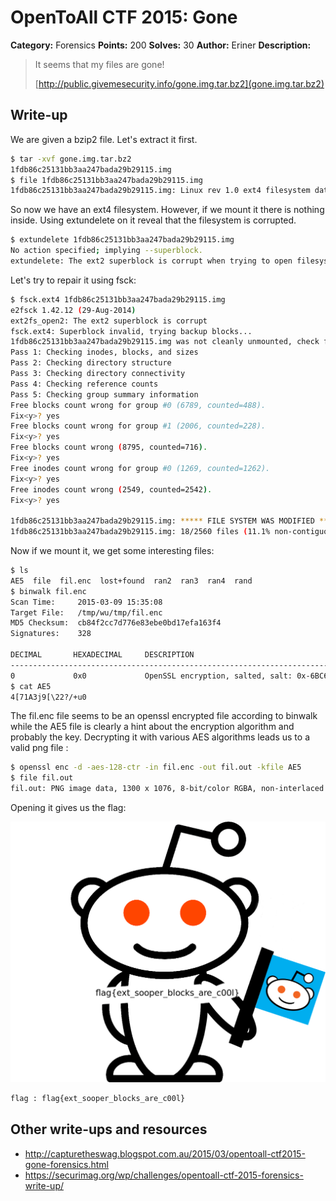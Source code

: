 # OpenToAll CTF 2015: Gone

**Category:** Forensics
**Points:** 200
**Solves:** 30
**Author:** Eriner
**Description:** 

> It seems that my files are gone!
> 
> [http://public.givemesecurity.info/gone.img.tar.bz2](gone.img.tar.bz2)

## Write-up

We are given a bzip2 file. Let's extract it first.

```bash
$ tar -xvf gone.img.tar.bz2
1fdb86c25131bb3aa247bada29b29115.img
$ file 1fdb86c25131bb3aa247bada29b29115.img
1fdb86c25131bb3aa247bada29b29115.img: Linux rev 1.0 ext4 filesystem data, UUID=1385df22-b2ce-4b4f-858e-79ae1932ca1a (extents) (huge files)
```

So now we have an ext4 filesystem. However, if we mount it there is nothing inside.
Using extundelete on it reveal that the filesystem is corrupted.

```bash
$ extundelete 1fdb86c25131bb3aa247bada29b29115.img
No action specified; implying --superblock.
extundelete: The ext2 superblock is corrupt when trying to open filesystem 1fdb86c25131bb3aa247bada29b29115.img
```

Let's try to repair it using fsck:

```bash
$ fsck.ext4 1fdb86c25131bb3aa247bada29b29115.img
e2fsck 1.42.12 (29-Aug-2014)
ext2fs_open2: The ext2 superblock is corrupt
fsck.ext4: Superblock invalid, trying backup blocks...
1fdb86c25131bb3aa247bada29b29115.img was not cleanly unmounted, check forced.
Pass 1: Checking inodes, blocks, and sizes
Pass 2: Checking directory structure
Pass 3: Checking directory connectivity
Pass 4: Checking reference counts
Pass 5: Checking group summary information
Free blocks count wrong for group #0 (6789, counted=488).
Fix<y>? yes
Free blocks count wrong for group #1 (2006, counted=228).
Fix<y>? yes
Free blocks count wrong (8795, counted=716).
Fix<y>? yes
Free inodes count wrong for group #0 (1269, counted=1262).
Fix<y>? yes
Free inodes count wrong (2549, counted=2542).
Fix<y>? yes

1fdb86c25131bb3aa247bada29b29115.img: ***** FILE SYSTEM WAS MODIFIED *****
1fdb86c25131bb3aa247bada29b29115.img: 18/2560 files (11.1% non-contiguous), 9524/10240 blocks
```

Now if we mount it, we get some interesting files:

```bash
$ ls
AE5  file  fil.enc  lost+found  ran2  ran3  ran4  rand
$ binwalk fil.enc
Scan Time:     2015-03-09 15:35:08
Target File:   /tmp/wu/tmp/fil.enc
MD5 Checksum:  cb84f2cc7d776e83ebe0bd17efa163f4
Signatures:    328

DECIMAL       HEXADECIMAL     DESCRIPTION
--------------------------------------------------------------------------------
0             0x0             OpenSSL encryption, salted, salt: 0x-6BC6193B4330E12E
$ cat AE5
4[71A3j9[\22?/+u0
```

The fil.enc file seems to be an openssl encrypted file according to binwalk while the AE5 file is clearly a hint about the encryption algorithm and probably the key. Decrypting it with various AES algorithms leads us to a valid png file :

```bash
$ openssl enc -d -aes-128-ctr -in fil.enc -out fil.out -kfile AE5 
$ file fil.out 
fil.out: PNG image data, 1300 x 1076, 8-bit/color RGBA, non-interlaced
```

Opening it gives us the flag:

![Decrypted file](fil.out)

```bash
flag : flag{ext_sooper_blocks_are_c00l}
```

## Other write-ups and resources

* <http://capturetheswag.blogspot.com.au/2015/03/opentoall-ctf2015-gone-forensics.html>
* <https://securimag.org/wp/challenges/opentoall-ctf-2015-forensics-write-up/>
